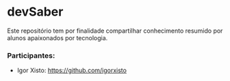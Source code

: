 # devSaber
Este repositório tem por finalidade compartilhar conhecimento resumido por alunos apaixonados por tecnologia.

### Participantes:
- Igor Xisto: https://github.com/igorxisto
